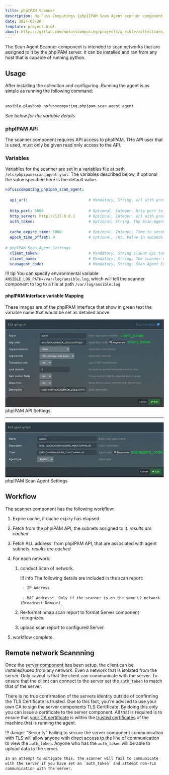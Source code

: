 ```yaml
---
title: phpIPAM Scanner
description: No Fuss Computings {php}IPAM Scan Agent scenner component
date: 2024-02-20
template: project.html
about: https://gitlab.com/nofusscomputing/projects/ansible/collections/phpipam_scan_agent
---
```


The Scan Agent Scanner component is intended to scan networks that are assigned to it by the phpIPAM server. It can be installed and ran from any host that is capable of running python.


## Usage

After installing the collection and configuring. Running the agent is as simple as running the following command:

``` bash

ansible-playbook nofusscomputing.phpipam_scan_agent.agent

```

_See below for the variable details_


### phpIPAM API

The scanner component requires API access to phpIPAM. THe API user that is used, must only be given read only access to the API.


### Variables

Variables for the scanner are set in a variables file at path `/etc/phpipam/scan_agent.yaml`. The variables described below, if optional the value specified here is the default value.

``` yaml
nofusscomputing_phpipam_scan_agent:

  api_url:                           # Mandatory, String. url with protocol of the phpIPAM API to connect to.

  http_port: 5000                    # Optional, Integer. http port to connect to the server.
  http_server: http://127.0.0.1      # Optional, Integer. url with protocol of the Scan Server to connect to.
  auth_token:                        # Optional, String. The Scan-Agent server authentication token.

  cache_expire_time: 1800            # Optional, Integer. Time in seconds to expire the phpIPAM cache.
  epoch_time_offset: 0               # optional, int. Value in seconds to offset the time

# phpIPAM Scan Agent Settings
  client_token:                      # Mandatory, String client api token to connect to phpIPAM API
  client_name:                       # Mandatory, String. The scanner name as set in phpIPAM interface
  scanagent_code:                    # Mandatory, String. Scan Agent Code as set in phpIPAM interface


```

!!! tip
    You can specify environmental variable `ANSIBLE_LOG_PATH=/var/log/ansible.log`, which will tell the scanner component to log to a file at path `/var/log/ansible.log`


#### phpIPAM Interface variable Mapping

These images are of the phpIPAM interface that show in green text the variable name that would be set as detailed above.

![phpIPAM API](images/phpipam_api.png)
phpIPAM API Settings

----

![phpIPAM Scan Agent](images/phpipam_scan_agent_details.png)
phpIPAM Scan Agent Settings


## Workflow

The scanner component has the following workflow:

1. Expire cache, if cache expiry has elapsed.

1. Fetch from the phpIPAM API, the subnets assigned to it. _results are cached_

1. Fetch ALL address' from phpIPAM API, that are assosiated with agent subnets. _results are cached_

1. For each network:

    1. conduct Scan of network.

        !!! info
            The following details are included in the scan report:
    
            - IP Address
    
            - MAC Address* _Only if the scanner is on the same L2 network (Broadcast Domain)_

    1. Re-format nmap scan report to format Server component recognizes.

    1. upload scan report to configured Server.

1. workflow complete.


## Remote network Scannning

Once the [server component](server.md#remote-network-scannning) has been setup, the client can be installed/used from any network. Even a network that is isolated from the server. Only caveat is that the client can communicate with the server. To ensure that the client can connect to the server set the `auth_token` to match that of the server.

There is no true confirmation of the servers identity outside of confirming the TLS Certificate is trusted. Due to this fact, you're advised to use your own CA to sign the server components TLS Certificate. By doing this only you can issue a certificate to the server component. All that is required is to ensure that [your CA certificate](docker.md#custom-ca-certificate) is within the [trusted certificates](../../../itil/runbooks/linux/custom_ca.md) of the machine that is running the agent.

!!! danger "Security"
    Failing to secure the server component communication with TLS will allow anyone with direct access to the line of communication to view the `auth_token`. Anyone who has the `auth_token` will be able to upload data to the server.

    In an attempt to mitigate this, the scanner will fail to communicate with the server if you have set an `auth_token` and attempt non-TLS communication with the server.
